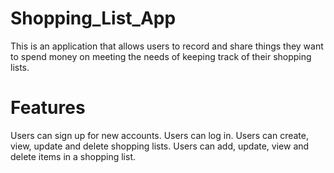# Shopping_List_App
This is an application that allows users  to record and share things they want to spend money on meeting the needs of keeping track of their shopping lists.

# Features
Users can sign up for new accounts.
Users can log in.
Users can create, view, update and delete shopping lists.
Users can add, update, view and delete items in a shopping list.
